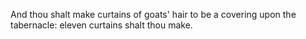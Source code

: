 And thou shalt make curtains of goats' hair to be a covering upon the tabernacle: eleven curtains shalt thou make.
